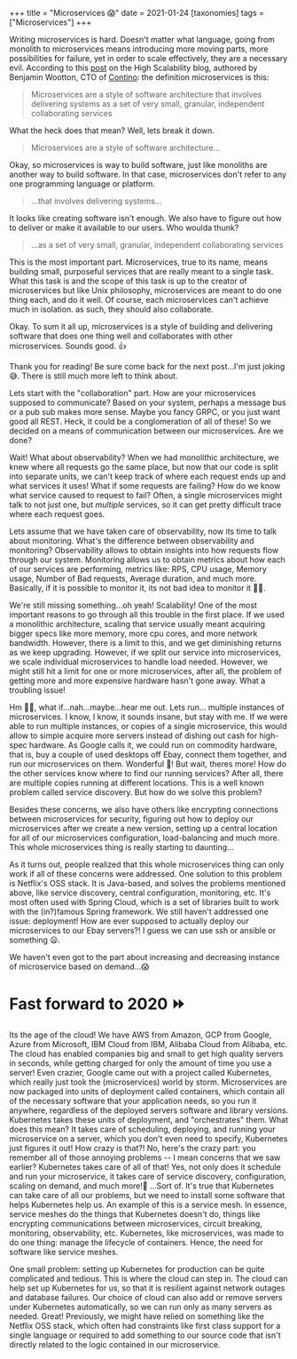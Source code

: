 +++
title = "Microservices 😱"
date = 2021-01-24
[taxonomies]
tags = ["Microservices"]
+++

Writing microservices is hard. Doesn't matter what language, going from monolith to microservices means introducing more moving parts, more possibilities for failure, yet in order to scale effectively, they are a necessary evil. According to this [post](http://highscalability.com/blog/2014/4/8/microservices-not-a-free-lunch.html) on the High Scalability blog, authored by Benjamin Wootton, CTO of [Contino](https://www.contino.io/): the definition microservices is this:
>Microservices are a style of software architecture that involves delivering systems as a set of very small, granular, independent collaborating services

What the heck does that mean? Well, lets break it down.
<Blockquote>Microservices are a style of software architecture...</Blockquote>

Okay, so microservices is way to build software, just like monoliths are another way to build software. In that case, microservices don't refer to any one programming language or platform.

>...that involves delivering systems...

It looks like creating software isn't enough. We also have to figure out how to deliver or make it available to our users. Who woulda thunk?

>...as a set of very small, granular, independent collaborating services

This is the most important part. Microservices, true to its name, means building small, purposeful services that are really meant to a single task. What this task is and the scope of this task is up to the creator of microservices but like Unix philosophy, microservices are meant to do one thing each, and do it well. Of course, each microservices can't achieve much in isolation. as such, they should also collaborate.

Okay. To sum it all up, microservices is a style of building and delivering software that does one thing well and collaborates with other microservices. Sounds good. 👍

Thank you for reading! Be sure come back for the next post...I'm just joking 😅. There is still much more left to think about. 

Lets start with the "collaboration" part. How are your microservices supposed to communicate? Based on your system, perhaps a message bus or a pub sub makes more sense. Maybe you fancy GRPC, or you just want good all REST. Heck, it could be a conglomeration of all of these! So we decided on a means of communication between our microservices. Are we done?

Wait! What about observability? When we had monolithic architecture, we knew where all requests go the same place, but now that our code is split into separate units, we can't keep track of where each request ends up and what services it uses! What if some requests are failing? How do we know what service caused to request to fail? Often, a single microservices might talk to not just one, but *multiple* services, so it can get pretty difficult trace where each request goes.

Lets assume that we have taken care of observability, now its time to talk about monitoring. What's the difference between observability and monitoring? Observability allows to obtain insights into how requests flow through our system. Monitoring allows us to obtain metrics about how each of our services are performing, metrics like: RPS, CPU usage, Memory usage, Number of Bad requests, Average duration, and much more. Basically, if it is possible to monitor it, its not bad idea to monitor it 🤷‍♂️.

We're still missing something...oh yeah! Scalability! One of the most important reasons to go through all this trouble in the first place. If we used a monolithic architecture, scaling that service usually meant acquiring bigger specs like more memory, more cpu cores, and more network bandwidth. However, there is a limit to this, and we get diminishing returns as we keep upgrading. However, if we split our service into microservices, we scale individual microservices to handle load needed. However, we might still hit a limit for one or more microservices, after all, the problem of getting more and more expensive hardware hasn't gone away. What a troubling issue! 

Hm 🤔🤔, what if...nah...maybe...hear me out. Lets run... multiple instances of microservices. I know, I know, it sounds insane, but stay with me. If we were able to run multiple instances, or copies of a single microservice, this would allow to simple acquire more servers instead of dishing out cash for high-spec hardware. As Google calls it, we could run on commodity hardware, that is, buy a couple of used desktops off Ebay, connect them together, and run our microservices on them. Wonderful 🤗! But wait, theres more! How do the other services know where to find our running services? After all, there are multiple copies running at different locations. This is a well known problem called service discovery. But how do we solve this problem?

Besides these concerns, we also have others like encrypting connections between microservices for security, figuring out how to deploy our microservices after we create a new version, setting up a central location for all of our microservices configuration, load-balancing and much more. This whole microservices thing is really starting to daunting...

As it turns out, people realized that this whole microservices thing can only work if all of these concerns were addressed. One solution to this problem is Netflix's OSS stack. It is Java-based, and solves the problems mentioned above, like service discovery, central configuration, monitoring, etc. It's most often used with Spring Cloud, which is a set of libraries built to work with the (in?)famous Spring framework. We still haven't addressed one issue: deployment! How are ever supposed to actually deploy our microservices to our Ebay servers?! I guess we can use ssh or ansible or something 😦.

We haven't even got to the part about increasing and decreasing instance of microservice based on demand...😱

# Fast forward to 2020 ⏩

Its the age of the cloud! We have AWS from Amazon, GCP from Google, Azure from Microsoft, IBM Cloud from IBM, Alibaba Cloud from Alibaba, etc. The cloud has enabled companies big and small to get high quality servers in seconds, while getting charged for only the amount of time you use a server! Even crazier, Google came out with a project called Kubernetes, which really just took the (microservices) world by storm. Microservices are now packaged into units of deployment called containers, which contain all of the necessary software that your application needs, so you run it anywhere, regardless of the deployed servers software and library versions. Kubernetes takes these units of deployment, and "orchestrates" them. What does this mean? It takes care of scheduling, deploying, and running your microservice on a server, which you don't even need to specify, Kubernetes just figures it out! How crazy is that?! No, here's the crazy part: you remember all of those annoying problems -- I mean concerns that we saw earlier? Kubernetes takes care of all of that! Yes, not only does it schedule and run your microservice, it takes care of service discovery, configuration, scaling on demand, and much more!🤯  ...Sort of. It's true that Kubernetes can take care of all our problems, but we need to install some software that helps Kubernetes help us. An example of this is a service mesh. In essence, service meshes do the things that Kubernetes doesn't do, things like encrypting communications between microservices, circuit breaking, monitoring, observability, etc. Kubernetes, like microservices, was made to do one thing: manage the lifecycle of containers. Hence, the need for software like service meshes.

One small problem: setting up Kubernetes for production can be quite complicated and tedious. This is where the cloud can step in. The cloud can help set up Kubernetes for us, so that it is resilient against network outages and database failures. Our choice of cloud can also add or remove servers under Kubernetes automatically, so we can run only as many servers as needed. Great! Previously, we might have relied on something like the Netflix OSS stack, which often had constraints like first class support for a single language or required to add something to our source code that isn't directly related to the logic contained in our microservice.
